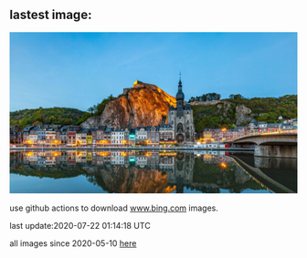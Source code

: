 ## lastest image:
![](images/DinantBelgium.jpg)

use github actions to download www.bing.com images.

last update:2020-07-22 01:14:18 UTC

all images since 2020-05-10 [here](https://github.com/counter2015/bing-daily-images/tree/master/images) 
